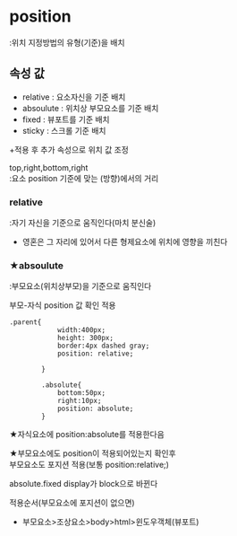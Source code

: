 # position
:위치 지정방법의 유형(기준)을 배치

## 속성 값

+ relative : 요소자신을 기준 배치 
+ absoulute : 위치상 부모요소를 기준 배치
+ fixed : 뷰포트를 기준 배치
+ sticky : 스크롤 기준 배치

+적용 후 추가 속성으로 위치 값 조정

top,right,bottom,right   
:요소 position 기준에 맞는 (방향)에서의 거리

### relative
:자기 자신을 기준으로 움직인다(마치 분신술)

+ 영혼은 그 자리에 있어서 
다른 형제요소에 위치에 영향을 끼친다

### ★absoulute
:부모요소(위치상부모)을 기준으로 움직인다

부모-자식 position 값 확인 적용
~~~
.parent{
            width:400px;
            height: 300px;
            border:4px dashed gray;
            position: relative;
            
        }

        .absolute{
            bottom:50px;
            right:10px;  
            position: absolute;     
        }
~~~

★자식요소에 position:absolute를 적용한다음 
  
★부모요소에도 position이 적용되어있는지 확인후   
부모요소도 포지션 적용(보통 position:relative;)

absolute.fixed display가 block으로 바뀐다

적용순서(부모요소에 포지션이 없으면)   
+ 부모요소>조상요소>body>html>윈도우객체(뷰포트)


